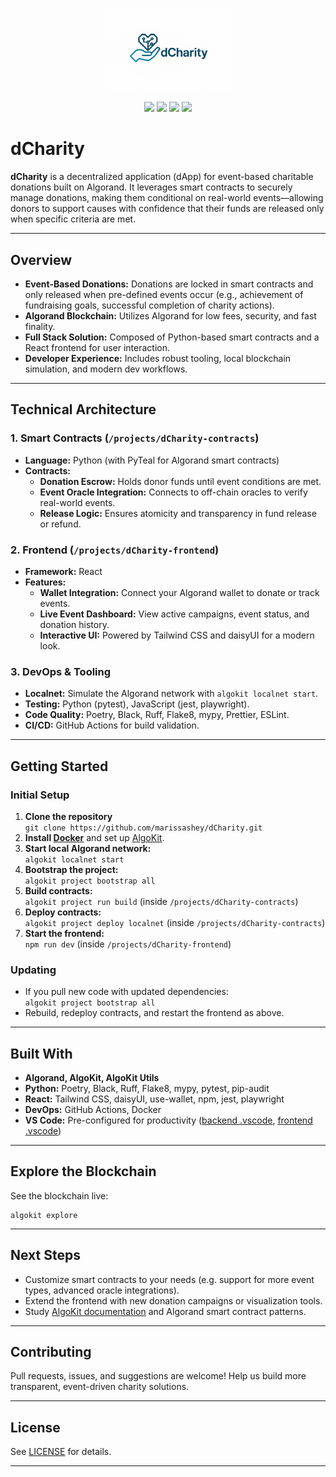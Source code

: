 <p align="center">
  <img src="./assets/dCharity.png" alt="dCharity Logo" width="200"/>
</p>

<p align="center">
  <img src="https://img.shields.io/badge/Algorand-Blockchain-blue.svg" />
  <img src="https://img.shields.io/badge/Python-Backend-yellow.svg" />
  <img src="https://img.shields.io/badge/React-Frontend-blue.svg" />
  <img src="https://img.shields.io/badge/Docker-DevOps-lightgrey.svg" />
</p>

# dCharity

**dCharity** is a decentralized application (dApp) for event-based charitable donations built on Algorand. It leverages smart contracts to securely manage donations, making them conditional on real-world events—allowing donors to support causes with confidence that their funds are released only when specific criteria are met.

---

## Overview

- **Event-Based Donations:** Donations are locked in smart contracts and only released when pre-defined events occur (e.g., achievement of fundraising goals, successful completion of charity actions).
- **Algorand Blockchain:** Utilizes Algorand for low fees, security, and fast finality.
- **Full Stack Solution:** Composed of Python-based smart contracts and a React frontend for user interaction.
- **Developer Experience:** Includes robust tooling, local blockchain simulation, and modern dev workflows.

---

## Technical Architecture

### 1. **Smart Contracts (`/projects/dCharity-contracts`)**

- **Language:** Python (with PyTeal for Algorand smart contracts)
- **Contracts:**
  - **Donation Escrow:** Holds donor funds until event conditions are met.
  - **Event Oracle Integration:** Connects to off-chain oracles to verify real-world events.
  - **Release Logic:** Ensures atomicity and transparency in fund release or refund.

### 2. **Frontend (`/projects/dCharity-frontend`)**

- **Framework:** React
- **Features:**
  - **Wallet Integration:** Connect your Algorand wallet to donate or track events.
  - **Live Event Dashboard:** View active campaigns, event status, and donation history.
  - **Interactive UI:** Powered by Tailwind CSS and daisyUI for a modern look.

### 3. **DevOps & Tooling**

- **Localnet:** Simulate the Algorand network with `algokit localnet start`.
- **Testing:** Python (pytest), JavaScript (jest, playwright).
- **Code Quality:** Poetry, Black, Ruff, Flake8, mypy, Prettier, ESLint.
- **CI/CD:** GitHub Actions for build validation.

---

## Getting Started

### Initial Setup

1. **Clone the repository**  
   `git clone https://github.com/marissashey/dCharity.git`
2. **Install [Docker](https://www.docker.com/)** and set up [AlgoKit](https://github.com/algorandfoundation/algokit-cli#install).
3. **Start local Algorand network:**  
   `algokit localnet start`
4. **Bootstrap the project:**  
   `algokit project bootstrap all`
5. **Build contracts:**  
   `algokit project run build` (inside `/projects/dCharity-contracts`)
6. **Deploy contracts:**  
   `algokit project deploy localnet` (inside `/projects/dCharity-contracts`)
7. **Start the frontend:**  
   `npm run dev` (inside `/projects/dCharity-frontend`)

### Updating

- If you pull new code with updated dependencies:  
  `algokit project bootstrap all`
- Rebuild, redeploy contracts, and restart the frontend as above.

---

## Built With

- **Algorand, AlgoKit, AlgoKit Utils**
- **Python:** Poetry, Black, Ruff, Flake8, mypy, pytest, pip-audit
- **React:** Tailwind CSS, daisyUI, use-wallet, npm, jest, playwright
- **DevOps:** GitHub Actions, Docker
- **VS Code:** Pre-configured for productivity ([backend .vscode](./backend/.vscode), [frontend .vscode](./frontend/.vscode))

---

## Explore the Blockchain

See the blockchain live:

```
algokit explore
```

---

## Next Steps

- Customize smart contracts to your needs (e.g. support for more event types, advanced oracle integrations).
- Extend the frontend with new donation campaigns or visualization tools.
- Study [AlgoKit documentation](https://github.com/algorandfoundation/algokit-cli#install) and Algorand smart contract patterns.

---

## Contributing

Pull requests, issues, and suggestions are welcome! Help us build more transparent, event-driven charity solutions.

---

## License

See [LICENSE](./LICENSE) for details.

---
